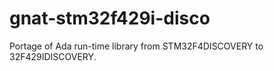 gnat-stm32f429i-disco
=====================

Portage of Ada run-time library from STM32F4DISCOVERY to 32F429IDISCOVERY.
